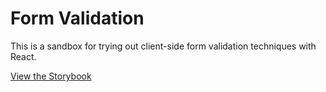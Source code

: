 # Form Validation

This is a sandbox for trying out client-side form validation techniques with React.

[View the Storybook](https://anandaroop.github.io/react-experiments/storybooks/form-validation/)

<!--[See the original readme](README.orig.md)-->
